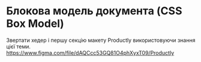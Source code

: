 # Блокова модель документа (CSS Box Model)

Звертати хедер і першу секцію макету Productly використовуючи знання цієї теми.
https://www.figma.com/file/dAQCcc53GQ81O4phXyxT09/Productly
